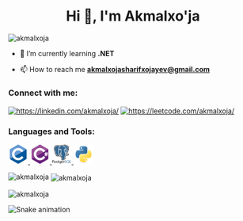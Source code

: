 <h1 align="center">Hi 👋, I'm Akmalxo'ja</h1>
<p align="left"> <img src="https://komarev.com/ghpvc/?username=akmalxoja&label=Profile%20views&color=0e75b6&style=flat" alt="akmalxoja" /> </p>

- 🌱 I’m currently learning **.NET**

- 📫 How to reach me **akmalxojasharifxojayev@gmail.com**

<h3 align="left">Connect with me:</h3>
<p align="left">
<a href="https://linkedin.com/in/https://linkedin.com/akmalxoja/" target="blank"><img align="center" src="https://raw.githubusercontent.com/rahuldkjain/github-profile-readme-generator/master/src/images/icons/Social/linked-in-alt.svg" alt="https://linkedin.com/akmalxoja/" height="30" width="40" /></a>
<a href="https://www.leetcode.com/https://leetcode.com/akmalxoja/" target="blank"><img align="center" src="https://raw.githubusercontent.com/rahuldkjain/github-profile-readme-generator/master/src/images/icons/Social/leet-code.svg" alt="https://leetcode.com/akmalxoja/" height="30" width="40" /></a>
</p>

<h3 align="left">Languages and Tools:</h3>
<p align="left"> <a href="https://www.cprogramming.com/" target="_blank" rel="noreferrer"> <img src="https://raw.githubusercontent.com/devicons/devicon/master/icons/c/c-original.svg" alt="c" width="40" height="40"/> </a> <a href="https://www.w3schools.com/cs/" target="_blank" rel="noreferrer"> <img src="https://raw.githubusercontent.com/devicons/devicon/master/icons/csharp/csharp-original.svg" alt="csharp" width="40" height="40"/> </a> <a href="https://www.postgresql.org" target="_blank" rel="noreferrer"> <img src="https://raw.githubusercontent.com/devicons/devicon/master/icons/postgresql/postgresql-original-wordmark.svg" alt="postgresql" width="40" height="40"/> </a> <a href="https://www.python.org" target="_blank" rel="noreferrer"> <img src="https://raw.githubusercontent.com/devicons/devicon/master/icons/python/python-original.svg" alt="python" width="40" height="40"/> </a> </p>

<p><img align="left" src="https://github-readme-stats.vercel.app/api/top-langs?username=akmalxoja&show_icons=true&locale=en&layout=compact" alt="akmalxoja" /></p>

<p>&nbsp;<img align="center" src="https://github-readme-stats.vercel.app/api?username=akmalxoja&show_icons=true&locale=en" alt="akmalxoja" /></p>

<p><img align="center" src="https://github-readme-streak-stats.herokuapp.com/?user=akmalxoja&" alt="akmalxoja" /></p>
<img src="https://raw.githubusercontent.com/akmalxoja/akmalxoja/output/snake.svg" alt="Snake animation" />

###
